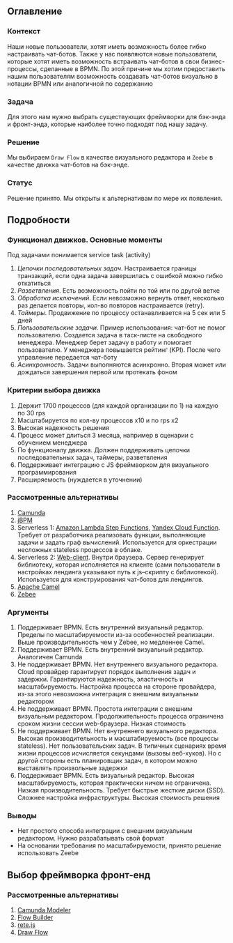 ## Оглавление

### Контекст

Наши новые пользователи, хотят иметь возможность более гибко настраивать чат-ботов. Также у нас появляются новые пользователи, которые хотят иметь возможность встраивать чат-ботов в свои бизнес-процессы, сделанные в BPMN.
По этой причине мы хотим предоставить нашим пользователям возможность создавать чат-ботов визуально в нотации BPMN или аналогичной по содержанию

### Задача

Для этого нам нужно выбрать существующих фреймворки для бэк-энда и фронт-энда, которые наиболее точно подходят под нашу задачу.

### Решение

Мы выбираем `Draw Flow` в качестве визуального редактора и `Zeebe` в качестве движка чат-ботов на бэк-энде.

### Статус

Решение принято. Мы открыты к альтернативам по мере их появления.

## Подробности

### Функционал движков. Основные моменты

Под задачами понимается service task (activity)

1. _Цепочки последовательных задач_. Настраивается границы транзакций, если одна задача завершилась с ошибкой можно гибко откатиться
2. _Разветвления_. Есть возможность пойти по той или по другой ветке
3. _Обработка исключений_. Если невозможно вернуть ответ, несколько раз делается повторы, кол-во повторов настраивается (retry).
4. _Таймеры_. Продвижение по процессу останавливается на 5 сек или 5 дней
5. _Пользовательские задачи_. Пример использования: чат-бот не помог пользователю. Создается задача в таск-листе на свободного менеджера. Менеджер берет задачу в работу и помогает пользователю. У менеджера повышается рейтинг (KPI). После чего управление передается чат-боту  
6. _Асинхронность._ Задачи выполняются асинхронно. Вторая может или дождаться завершения первой или протекать фоном

### Критерии выбора движка
1. Держит 1700 процессов (для каждой организации по 1) на каждую по 30 rps
2. Масштабируется по кол-ву процессов x10 и по rps x2
3. Высокая надежность решения
4. Процесс может длиться 3 месяца, например в сценарии с обучением менеджера 
5. По функционалу движка. Должен поддерживать цепочки последовательных задач, таймеры, разветвления
6. Поддерживает интеграцию с JS фреймворком для визуального программирования
7. Расширяемость (нуждается в уточнении)

### Рассмотренные альтернативы

1. [Camunda](https://camunda.com/)
2. [jBPM](https://www.jbpm.org/)
3. Serverless 1: [Amazon Lambda Step Functions](https://aws.amazon.com/ru/step-functions/), [Yandex Cloud Function](https://cloud.yandex.com/en-ru/services/functions). Требует от разработчика реализовать функции, выполняющие задачи и задать граф вычислений. Используется для оркестрации несложных stateless процессов в облаке.
4. Serverless 2: [Web-client](https://habr.com/ru/post/487340/). Внутри браузера. Сервер генерирует библиотеку, которая исполняется на клиенте (сами пользователи в настройках лендинга указывают путь к js–скрипту с библиотекой). Используется для конструирования чат-ботов для лендингов.
5. [Apache Camel](https://camel.apache.org/)
6. [Zebee](https://docs.camunda.io/docs/components/zeebe/zeebe-overview/)

### Аргументы
1. Поддерживает BPMN. Есть внутренний визуальный редактор. Пределы по масштабируемости из-за особенностей реализации. Выше производительность чем у Zebee, но медленнее Camel.
2. Поддерживает BPMN. Есть внутренний визуальный редактор. Аналогичен Camunda
3. Не поддерживает BPMN. Нет внутреннего визуального редактора. Cloud провайдер гарантирует порядок выполнения задач и задержки. Гарантируются надежность, эластичность и масштабируемость. Настройка процесса на стороне провайдера, из-за этого невозможна интеграция с внешним визуальным редактором
4. Не поддерживает BPMN. Простота интеграции с внешним визуальным редактором. Продолжительность процесса ограничена сроком жизни сессии web-браузера. Низкая стоимость
5. Не поддерживает BPMN. Нет внутреннего визуального редактора. Высокая производительность и масштабируемость (все процессы stateless). Нет пользовательских задач. В типичных сценариях время жизни процессов исчисляется секундами (вызовы веб-хуков). Но с другой стороны есть планировщик задач, в котором можно выставлять произвольные задержки
6. Поддерживает BPMN. Есть визуальный редактор. Высокая масштабируемость, которая практически ничем не ограничена. Низкая производительность. Требует быстрые жесткие диски (SSD). Сложнее настройка инфраструктуры. Высокая стоимость решения

### Выводы

* Нет простого способа интеграции с внешним визуальным редактором. Нужно разрабатывать свой формат
* На основании требования по масштабируемости, принято решение использовать Zeebe

## Выбор фреймворка фронт-енд

### Рассмотренные альтернативы

1. [Camunda Modeler](https://github.com/camunda/camunda-modeler)
2. [Flow Builder](https://github.com/bytedance/flow-builder)
3. [rete.js](https://github.com/retejs/rete)
4. [Draw Flow](https://github.com/jerosoler/Drawflow)


